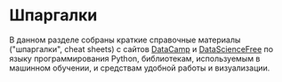 # Шпаргалки

В данном разделе собраны краткие справочные материалы ("шпаргалки", cheat sheets) с сайтов [DataCamp](https://www.datacamp.com) и [DataScienceFree](http://www.datasciencefree.com) по языку программирования Python, библиотекам, используемым в машинном обучении, и средствам удобной работы и визуализации.
